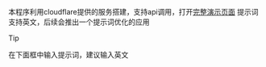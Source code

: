 本程序利用cloudflare提供的服务搭建，支持api调用，打开[完整演示页面](https://cinzy.com/txt2img)
提示词支持英文，后续会推出一个提示词优化的应用
> [!TIP]
> 在下面框中输入提示词，建议输入英文
> <p id=user-content-txt2img></p>

<!-- ##{"script":"<script>document.getElementById('user-content-txt2img').innerHTML='<div class=container><input type=text id=prompt value=dog rows=3 /> <a id=submit-button title=使用的是sd文生图模型！ data-umami-event=生成图片 style=cursor:pointer>开始AI生成图片</a><p></p><div class=aiimage id=image-container style=text-align:center;><div class=progress-bar style=display:none;><p></p><center>生成过程大概需要10秒</center></div></div></div>';const promptInput = document.getElementById('prompt'); const submitButton = document.getElementById('submit-button'); const imageContainer = document.getElementById('image-container'); const progressBar = document.querySelector('.progress-bar'); const progressBarInner = progressBar.querySelector('.progress-bar-inner'); submitButton.addEventListener('click', async () => { console.log('abc'); const prompt = promptInput.value; progressBar.style.display = 'block'; const requestBody = { content: prompt, }; const response = await fetch('https://cinzy.com/txt2img/'+prompt, { method: 'POST', headers: { 'Content-Type': 'application/json', }, body: JSON.stringify(requestBody), }); if (response.ok) { console.log(response); const imageBlob = await response.blob(); const imageUrl = URL.createObjectURL(imageBlob); const image = document.createElement('img'); image.src = imageUrl; imageContainer.insertBefore(image, imageContainer.children[1]); progressBar.style.display = 'none'; } else { alert('Error generating image'); } });</script>","style":"<style>.container{max-width:100%;margin:10px 10px 10px 10px;padding: 10px;}.aiimage {  width: 380px;max-width: 380px;border-radius: 8px;}.aiimage img {  max-width: 380px;max-height: 380px;border-radius: 8px;box-shadow: 0 0 15px #aaaaaa;}.progress-bar {  width: 380px;max-width: 380px;height: 380px;max-height: 380px;margin: auto;border-radius: 8px;overflow: hidden;color:  #FFFFFF;background-color: #aaaaaa;box-shadow: 0 0 15px #aaaaaa;margin: auto;position: relative;animation: move 1s infinite alternate;}@keyframes move {0% {top: 0;}  100% {top: calc(20px);}}</style>"}## -->